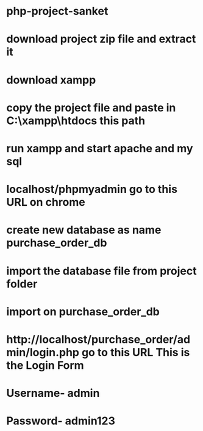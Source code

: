 # php-project-sanket
# download project zip file and extract it
# download xampp
# copy the project file and paste in C:\xampp\htdocs this path
# run xampp and start apache and my sql
# localhost/phpmyadmin go to this URL on chrome
# create new database as name purchase_order_db
# import the database file from project folder
# import on purchase_order_db
# http://localhost/purchase_order/admin/login.php go to this URL This is the Login Form
# Username- admin
# Password- admin123
